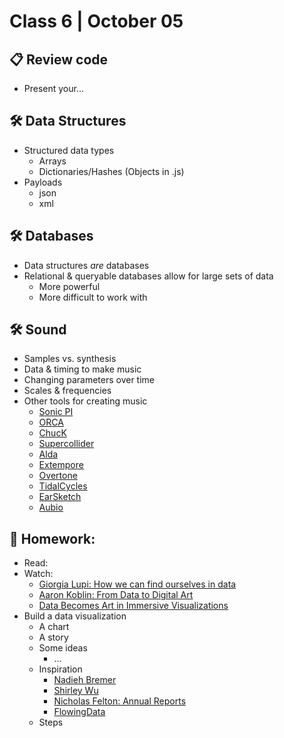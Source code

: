 # Class 6 | October 05

## 📋 Review code

* Present your...

## 🛠️ Data Structures

* Structured data types
  * Arrays
  * Dictionaries/Hashes (Objects in .js)
* Payloads
  * json
  * xml

## 🛠️ Databases

* Data structures *are* databases
* Relational & queryable databases allow for large sets of data
  * More powerful
  * More difficult to work with

## 🛠️ Sound

* Samples vs. synthesis
* Data & timing to make music
* Changing parameters over time
* Scales & frequencies
* Other tools for creating music
  * [Sonic PI](http://sonic-pi.net/)
  * [ORCA](https://github.com/hundredrabbits/Orca)
  * [ChucK](http://chuck.cs.princeton.edu/)
  * [Supercollider](http://supercollider.github.io/)
  * [Alda](https://alda.io/)
  * [Extempore](https://extemporelang.github.io/)
  * [Overtone](http://overtone.github.io/)
  * [TidalCycles](https://tidalcycles.org/)
  * [EarSketch](http://earsketch.gatech.edu/landing/)
  * [Aubio](https://aubio.org/)

## 📝 Homework:

* Read:
* Watch:
  * [Giorgia Lupi: How we can find ourselves in data](https://www.youtube.com/watch?v=sFIDCtRX_-o)
  * [Aaron Koblin: From Data to Digital Art](https://www.youtube.com/watch?v=-SETcTrdcU4)
  * [Data Becomes Art in Immersive Visualizations](https://www.youtube.com/watch?v=99gMbK2QCKE)
* Build a data visualization
  * A chart
  * A story
  * Some ideas
    * ...
  * Inspiration
    * [Nadieh Bremer](https://www.visualcinnamon.com/)
    * [Shirley Wu](https://sxywu.com/)
    * [Nicholas Felton: Annual Reports](http://feltron.com/FAR08.html)
    * [FlowingData](https://flowingdata.com/)
  * Steps
